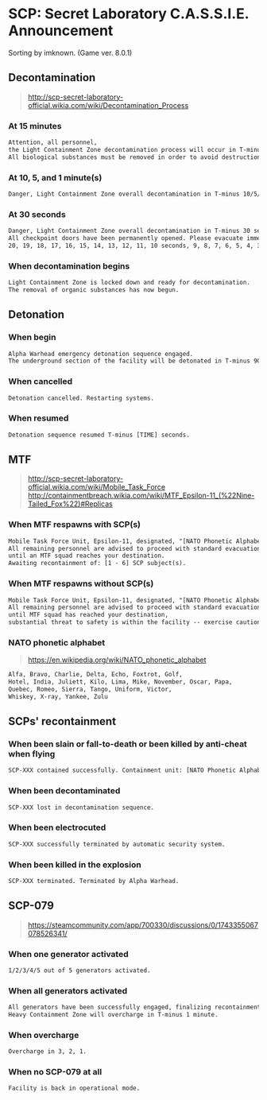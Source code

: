 # SCP: Secret Laboratory C.A.S.S.I.E. Announcement
Sorting by imknown. (Game ver. 8.0.1)

## Decontamination
> http://scp-secret-laboratory-official.wikia.com/wiki/Decontamination_Process

### At 15 minutes
``` txt
Attention, all personnel,
the Light Containment Zone decontamination process will occur in T-minus 15 minutes.
All biological substances must be removed in order to avoid destruction.
```

### At 10, 5, and 1 minute(s)
``` txt
Danger, Light Containment Zone overall decontamination in T-minus 10/5/1 minute(s).
```

### At 30 seconds
``` txt
Danger, Light Containment Zone overall decontamination in T-minus 30 seconds.
All checkpoint doors have been permanently opened. Please evacuate immediately.
20, 19, 18, 17, 16, 15, 14, 13, 12, 11, 10 seconds, 9, 8, 7, 6, 5, 4, 3, 2, 1.
```

### When decontamination begins
``` txt
Light Containment Zone is locked down and ready for decontamination.
The removal of organic substances has now begun.
```

## Detonation

### When begin
``` txt
Alpha Warhead emergency detonation sequence engaged.
The underground section of the facility will be detonated in T-minus 90 seconds.
```

### When cancelled
``` txt
Detonation cancelled. Restarting systems.
```

### When resumed
``` txt
Detonation sequence resumed T-minus [TIME] seconds.
```

## MTF
> http://scp-secret-laboratory-official.wikia.com/wiki/Mobile_Task_Force  
> http://containmentbreach.wikia.com/wiki/MTF_Epsilon-11_(%22Nine-Tailed_Fox%22)#Replicas

### When MTF respawns with SCP(s)
``` txt
Mobile Task Force Unit, Epsilon-11, designated, "[NATO Phonetic Alphabet]-[#], has entered the facility.
All remaining personnel are advised to proceed with standard evacuation protocols,
until an MTF squad reaches your destination.
Awaiting recontainment of: [1 - 6] SCP subject(s).
```

### When MTF respawns without SCP(s)
``` txt
Mobile Task Force Unit, Epsilon-11, designated, "[NATO Phonetic Alphabet]-[#], has entered the facility.
All remaining personnel are advised to proceed with standard evacuation protocols,
until MTF squad has reached your destination,
substantial threat to safety is within the facility -- exercise caution.
```

### NATO phonetic alphabet
> https://en.wikipedia.org/wiki/NATO_phonetic_alphabet

``` txt
Alfa, Bravo, Charlie, Delta, Echo, Foxtrot, Golf,
Hotel, India, Juliett, Kilo, Lima, Mike, November, Oscar, Papa,
Quebec, Romeo, Sierra, Tango, Uniform, Victor,
Whiskey, X-ray, Yankee, Zulu
```

## SCPs' recontainment
### When been slain or fall-to-death or been killed by anti-cheat when flying
``` txt
SCP-XXX contained successfully. Containment unit: [NATO Phonetic Alphabet]-[#]/Unknown.
```

### When been decontaminated
``` txt
SCP-XXX lost in decontamination sequence.
```

### When been electrocuted
``` txt
SCP-XXX successfully terminated by automatic security system.
```

### When been killed in the explosion
``` txt
SCP-XXX terminated. Terminated by Alpha Warhead.
```

## SCP-079
> https://steamcommunity.com/app/700330/discussions/0/1743355067078526341/

### When one generator activated
``` txt
1/2/3/4/5 out of 5 generators activated.
```

### When all generators activated
``` txt
All generators have been successfully engaged, finalizing recontainment sequence.
Heavy Containment Zone will overcharge in T-minus 1 minute.
```

### When overcharge
``` txt
Overcharge in 3, 2, 1.
```

### When no SCP-079 at all
``` txt
Facility is back in operational mode.
```
